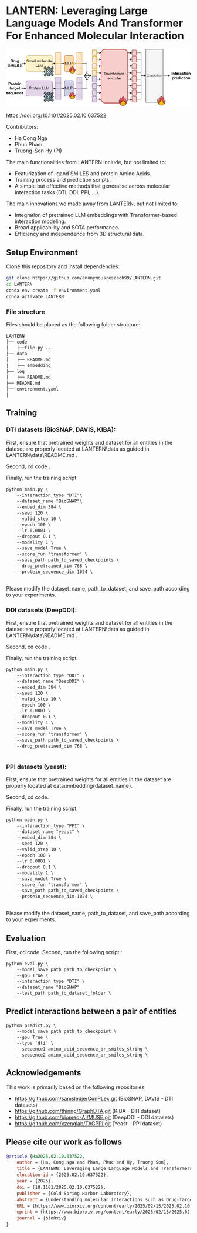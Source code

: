 # LANTERN: Leveraging Large Language Models And Transformer For Enhanced Molecular Interaction

![LANTERN](assets/lantern.png)

https://doi.org/10.1101/2025.02.10.637522

Contributors:
* Ha Cong Nga
* Phuc Pham
* Truong-Son Hy (PI)

The main functionalities from LANTERN include, but not limited to:
- Featurization of ligand SMILES and protein Amino Acids.
- Training process and prediction scripts.
- A simple but effective methods that generalise across molecular interaction tasks (DTI, DDI, PPI, ...).

The main innovations we made away from LANTERN, but not limited to:
- Integration of pretrained LLM embeddings with Transformer-based interaction modeling.
- Broad applicability and SOTA performance.
- Efficiency and independence from 3D structural data.

## Setup Environment
Clone this repository and install dependencies:
```bash
git clone https://github.com/anonymousreseach99/LANTERN.git
cd LANTERN
conda env create -f environment.yaml
conda activate LANTERN
```

### File structure 
Files should be placed as the following folder structure:
```
LANTERN
├── code
│   ├──file.py ...
├── data
│   ├── README.md
│   ├── embedding
├── log
│   ├── README.md
├── README.md
├── environment.yaml
│ 
```

## Training
### DTI datasets (BioSNAP, DAVIS, KIBA):

First, ensure that pretrained weights and dataset for all entities in the dataset are properly located at LANTERN\data as guided in LANTERN\data\README.md .

Second, cd code .

Finally, run the training script:
```
python main.py \
    --interaction_tyoe "DTI"\
    --dataset_name "BioSNAP"\
    --embed_dim 384 \
    --seed 120 \
    --valid_step 10 \
    --epoch 100 \
    --lr 0.0001 \
    --dropout 0.1 \
    --modality 1 \
    --save_model True \
    --score_fun 'transformer' \
    --save_path path_to_saved_checkpoints \
    --drug_pretrained_dim 768 \
    --protein_sequence_dim 1024 \
   
```

Please modify the dataset_name, path_to_dataset, and save_path according to your experiments.

### DDI datasets (DeepDDI):

First, ensure that pretrained weights and dataset for all entities in the dataset are properly located at LANTERN\data as guided in LANTERN\data\README.md .

Second, cd code .

Finally, run the training script:
```
python main.py \
    --interaction_type "DDI" \
    --dataset_name "DeepDDI" \
    --embed_dim 384 \
    --seed 120 \
    --valid_step 10 \
    --epoch 100 \
    --lr 0.0001 \
    --dropout 0.1 \
    --modality 1 \
    --save_model True \
    --score_fun 'transformer' \
    --save_path path_to_saved_checkpoints \
    --drug_pretrained_dim 768 \
   
```

### PPI datasets (yeast):

First, ensure that pretrained weights for all entities in the dataset are properly located at data\embedding\{dataset_name}.

Second, cd code.

Finally, run the training script:
```
python main.py \
    --interaction_type "PPI" \
    --dataset_name "yeast" \
    --embed_dim 384 \
    --seed 120 \
    --valid_step 10 \
    --epoch 100 \
    --lr 0.0001 \
    --dropout 0.1 \
    --modality 1 \
    --save_model True \
    --score_fun 'transformer' \
    --save_path path_to_saved_checkpoints \
    --protein_sequence_dim 1024 \
   
```

Please modify the dataset_name, path_to_dataset, and save_path according to your experiments.

## Evaluation 
First, cd code.
Second, run the following script :
```
python eval.py \
    --model_save_path path_to_checkpoint \
    --gpu True \
    --interaction_type "DTI" \
    --dataset_name "BioSNAP"
    --test_path path_to_dataset_folder \
```

## Predict interactions between a pair of entities
```
python predict.py \
    --model_save_path path_to_checkpoint \
    --gpu True \
    --type 'dti' \
    --sequence1 amino_acid_sequence_or_smiles_string \
    --sequence2 amino_acid_sequence_or_smiles_string \
```
## Acknowledgements

This work is primarily based on the following repositories:

- https://github.com/samsledje/ConPLex.git (BioSNAP, DAVIS - DTI datasets)
- https://github.com/thinng/GraphDTA.git (KIBA - DTI dataset)
- https://github.com/biomed-AI/MUSE.git (DeepDDI - DDI datasets)
- https://github.com/xzenglab/TAGPPI.git (Yeast - PPI dataset)


## Please cite our work as follows

```bibtex
@article {Ha2025.02.10.637522,
	author = {Ha, Cong Nga and Pham, Phuc and Hy, Truong Son},
	title = {LANTERN: Leveraging Large Language Models and Transformers for Enhanced Molecular Interactions},
	elocation-id = {2025.02.10.637522},
	year = {2025},
	doi = {10.1101/2025.02.10.637522},
	publisher = {Cold Spring Harbor Laboratory},
	abstract = {Understanding molecular interactions such as Drug-Target Interaction (DTI), Protein-Protein Interaction (PPI), and Drug-Drug Interaction (DDI) is critical for advancing drug discovery and systems biology. However, existing methods often struggle with scalability due to the vast chemical and biological space and suffer from limited accuracy when capturing intricate biochemical relationships. To address these challenges, we introduce LANTERN (Leveraging large LANguage models and Transformers for Enhanced moleculaR interactioNs), a novel deep learning framework that integrates Large Language Models (LLMs) with Transformer-based architectures to model molecular interactions more effectively. LANTERN generates high-quality, context-aware embeddings for drug and protein sequences, enabling richer feature representations and improving predictive accuracy. By leveraging a Transformer-based fusion mechanism, our framework enhances scalability by efficiently integrating diverse interaction data while maintaining computational feasibility. Experimental results demonstrate that LANTERN achieves state-of-the-art performance on multiple DTI and DDI benchmarks, significantly outperforming traditional deep learning approaches. Additionally, LANTERN exhibits competitive performance on challenging PPI tasks, underscoring its versatility across diverse molecular interaction domains. The proposed framework offers a robust and adaptable solution for modeling molecular interactions, efficiently handling a diverse range of molecular entities without the need for 3D structural data and making it a promising framework for foundation models in molecular interaction. Our findings highlight the transformative potential of combining LLM-based embeddings with Transformer architectures, setting a new standard for molecular interaction prediction. The source code and relevant documentation are available at: https://github.com/HySonLab/LANTERNCompeting Interest StatementThe authors have declared no competing interest.},
	URL = {https://www.biorxiv.org/content/early/2025/02/15/2025.02.10.637522},
	eprint = {https://www.biorxiv.org/content/early/2025/02/15/2025.02.10.637522.full.pdf},
	journal = {bioRxiv}
}
```
